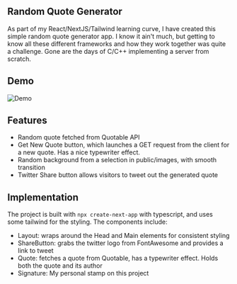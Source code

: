 ## Random Quote Generator
As part of my React/NextJS/Tailwind learning curve, I have created this simple random quote generator app. I know it ain't much, but getting to know all these different frameworks and how they work together was quite a challenge. Gone are the days of C/C++ implementing a server from scratch.

## Demo
![Demo](demo/random_quote_generator.gif)

## Features
- Random quote fetched from Quotable API
- Get New Quote button, which launches a GET request from the client for a new quote. Has a nice typewriter effect.
- Random background from a selection in public/images, with smooth transition
- Twitter Share button allows visitors to tweet out the generated quote

## Implementation
The project is built with `npx create-next-app` with typescript, and uses some tailwind for the styling. The components include:
- Layout: wraps around the Head and Main elements for consistent styling
- ShareButton: grabs the twitter logo from FontAwesome and provides a link to tweet
- Quote: fetches a quote from Quotable, has a typewriter effect. Holds both the quote and its author
- Signature: My personal stamp on this project
